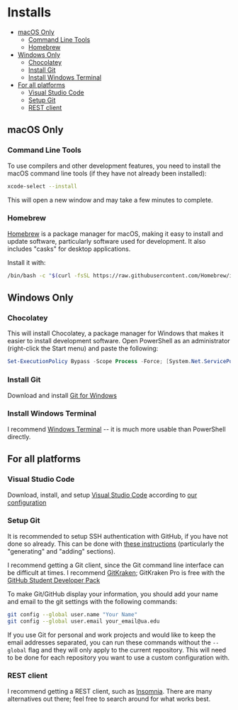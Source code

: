 # Installs

- [macOS Only](#macos-only)
  - [Command Line Tools](#command-line-tools)
  - [Homebrew](#homebrew)
- [Windows Only](#windows-only)
  - [Chocolatey](#chocolatey)
  - [Install Git](#install-git)
  - [Install Windows Terminal](#install-windows-terminal)
- [For all platforms](#for-all-platforms)
  - [Visual Studio Code](#visual-studio-code)
  - [Setup Git](#setup-git)
  - [REST client](#rest-client)

## macOS Only

### Command Line Tools

To use compilers and other development features, you need to install the macOS command line tools
(if they have not already been installed):

```sh
xcode-select --install
```

This will open a new window and may take a few minutes to complete.

### Homebrew

[Homebrew](https://brew.sh/) is a package manager for macOS, making it easy to install and update
software, particularly software used for development. It also includes "casks" for desktop
applications.

Install it with:

```sh
/bin/bash -c "$(curl -fsSL https://raw.githubusercontent.com/Homebrew/install/HEAD/install.sh)"
```

## Windows Only

### Chocolatey

This will install Chocolatey, a package manager for Windows that makes it easier to install
development software. Open PowerShell as an administrator (right-click the Start menu) and paste the
following:

```powershell
Set-ExecutionPolicy Bypass -Scope Process -Force; [System.Net.ServicePointManager]::SecurityProtocol = [System.Net.ServicePointManager]::SecurityProtocol -bor 3072; iex ((New-Object System.Net.WebClient).DownloadString('https://community.chocolatey.org/install.ps1'))
```

### Install Git

Download and install [Git for Windows](https://git-scm.com/download/win)

### Install Windows Terminal

I recommend [Windows Terminal](https://learn.microsoft.com/en-us/windows/terminal/install) -- it is
much more usable than PowerShell directly.

## For all platforms

### Visual Studio Code

Download, install, and setup [Visual Studio Code](https://code.visualstudio.com/) according to
[our configuration](../../config/VSCode/README.md)

### Setup Git

It is recommended to setup SSH authentication with GitHub, if you have not done so already. This can
be done with
[these instructions](https://docs.github.com/en/authentication/connecting-to-github-with-ssh)
(particularly the "generating" and "adding" sections).

I recommend getting a Git client, since the Git command line interface can be difficult at times. I
recommend [GitKraken](https://www.gitkraken.com/); GitKraken Pro is free with the
[GitHub Student Developer Pack](https://education.github.com/pack)

To make Git/GitHub display your information, you should add your name and email to the git settings
with the following commands:

```sh
git config --global user.name "Your Name"
git config --global user.email your_email@ua.edu
```

If you use Git for personal and work projects and would like to keep the email addresses separated,
you can run these commands without the `--global` flag and they will only apply to the current
repository. This will need to be done for each repository you want to use a custom configuration
with.

### REST client

I recommend getting a REST client, such as [Insomnia](https://insomnia.rest/). There are many
alternatives out there; feel free to search around for what works best.
